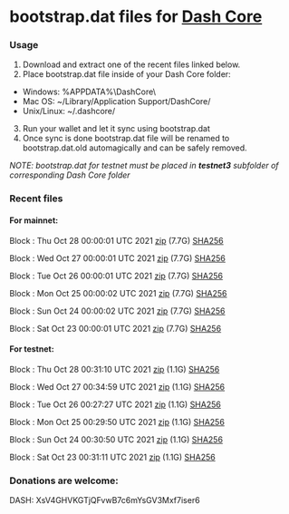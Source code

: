 # bootstrap.dat files for [Dash Core](https://github.com/dashpay/dash)

### Usage

1. Download and extract one of the recent files linked below.
2. Place bootstrap.dat file inside of your Dash Core folder:
 - Windows: %APPDATA%\DashCore\
 - Mac OS: ~/Library/Application Support/DashCore/
 - Unix/Linux: ~/.dashcore/
3. Run your wallet and let it sync using bootstrap.dat
4. Once sync is done bootstrap.dat file will be renamed to bootstrap.dat.old automagically and can be safely removed.

_NOTE: bootstrap.dat for testnet must be placed in **testnet3** subfolder of corresponding Dash Core folder_

### Recent files

#### For mainnet:

Block [](https://insight.dash.org/insight/block/): Thu Oct 28 00:00:01 UTC 2021 [zip](https://dash-bootstrap.ams3.digitaloceanspaces.com/mainnet/2021-10-28/bootstrap.dat.zip) (7.7G) [SHA256](https://dash-bootstrap.ams3.digitaloceanspaces.com/mainnet/2021-10-28/sha256.txt)

Block [](https://insight.dash.org/insight/block/): Wed Oct 27 00:00:01 UTC 2021 [zip](https://dash-bootstrap.ams3.digitaloceanspaces.com/mainnet/2021-10-27/bootstrap.dat.zip) (7.7G) [SHA256](https://dash-bootstrap.ams3.digitaloceanspaces.com/mainnet/2021-10-27/sha256.txt)

Block [](https://insight.dash.org/insight/block/): Tue Oct 26 00:00:01 UTC 2021 [zip](https://dash-bootstrap.ams3.digitaloceanspaces.com/mainnet/2021-10-26/bootstrap.dat.zip) (7.7G) [SHA256](https://dash-bootstrap.ams3.digitaloceanspaces.com/mainnet/2021-10-26/sha256.txt)

Block [](https://insight.dash.org/insight/block/): Mon Oct 25 00:00:02 UTC 2021 [zip](https://dash-bootstrap.ams3.digitaloceanspaces.com/mainnet/2021-10-25/bootstrap.dat.zip) (7.7G) [SHA256](https://dash-bootstrap.ams3.digitaloceanspaces.com/mainnet/2021-10-25/sha256.txt)

Block [](https://insight.dash.org/insight/block/): Sun Oct 24 00:00:02 UTC 2021 [zip](https://dash-bootstrap.ams3.digitaloceanspaces.com/mainnet/2021-10-24/bootstrap.dat.zip) (7.7G) [SHA256](https://dash-bootstrap.ams3.digitaloceanspaces.com/mainnet/2021-10-24/sha256.txt)

Block [](https://insight.dash.org/insight/block/): Sat Oct 23 00:00:01 UTC 2021 [zip](https://dash-bootstrap.ams3.digitaloceanspaces.com/mainnet/2021-10-23/bootstrap.dat.zip) (7.7G) [SHA256](https://dash-bootstrap.ams3.digitaloceanspaces.com/mainnet/2021-10-23/sha256.txt)


#### For testnet:

Block [](https://testnet-insight.dashevo.org/insight/block/): Thu Oct 28 00:31:10 UTC 2021 [zip](https://dash-bootstrap.ams3.digitaloceanspaces.com/testnet/2021-10-28/bootstrap.dat.zip) (1.1G) [SHA256](https://dash-bootstrap.ams3.digitaloceanspaces.com/testnet/2021-10-28/sha256.txt)

Block [](https://testnet-insight.dashevo.org/insight/block/): Wed Oct 27 00:34:59 UTC 2021 [zip](https://dash-bootstrap.ams3.digitaloceanspaces.com/testnet/2021-10-27/bootstrap.dat.zip) (1.1G) [SHA256](https://dash-bootstrap.ams3.digitaloceanspaces.com/testnet/2021-10-27/sha256.txt)

Block [](https://testnet-insight.dashevo.org/insight/block/): Tue Oct 26 00:27:27 UTC 2021 [zip](https://dash-bootstrap.ams3.digitaloceanspaces.com/testnet/2021-10-26/bootstrap.dat.zip) (1.1G) [SHA256](https://dash-bootstrap.ams3.digitaloceanspaces.com/testnet/2021-10-26/sha256.txt)

Block [](https://testnet-insight.dashevo.org/insight/block/): Mon Oct 25 00:29:50 UTC 2021 [zip](https://dash-bootstrap.ams3.digitaloceanspaces.com/testnet/2021-10-25/bootstrap.dat.zip) (1.1G) [SHA256](https://dash-bootstrap.ams3.digitaloceanspaces.com/testnet/2021-10-25/sha256.txt)

Block [](https://testnet-insight.dashevo.org/insight/block/): Sun Oct 24 00:30:50 UTC 2021 [zip](https://dash-bootstrap.ams3.digitaloceanspaces.com/testnet/2021-10-24/bootstrap.dat.zip) (1.1G) [SHA256](https://dash-bootstrap.ams3.digitaloceanspaces.com/testnet/2021-10-24/sha256.txt)

Block [](https://testnet-insight.dashevo.org/insight/block/): Sat Oct 23 00:31:11 UTC 2021 [zip](https://dash-bootstrap.ams3.digitaloceanspaces.com/testnet/2021-10-23/bootstrap.dat.zip) (1.1G) [SHA256](https://dash-bootstrap.ams3.digitaloceanspaces.com/testnet/2021-10-23/sha256.txt)


### Donations are welcome:

DASH: XsV4GHVKGTjQFvwB7c6mYsGV3Mxf7iser6
